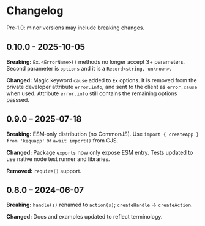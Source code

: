 # Changelog

Pre‑1.0: minor versions may include breaking changes.

## 0.10.0 - 2025-10-05

**Breaking:** `Ex.<ErrorName>()` methods no longer accept 3+ parameters. Second parameter is `options` and it is a `Record<string, unknown>`.

**Changed:** Magic keyword `cause` added to `Ex` options. It is removed from the private developer attribute `error.info`, and sent to the client as `error.cause` when used. Attribute `error.info` still contains the remaining options passsed.

## 0.9.0 – 2025-07-18

**Breaking:** ESM‑only distribution (no CommonJS). Use `import { createApp } from 'kequapp'` or `await import()` from CJS.

**Changed:** Package `exports` now only expose ESM entry. Tests updated to use native node test runner and libraries.

**Removed:** `require()` support.

## 0.8.0 – 2024-06-07

**Breaking:** `handle(s)` renamed to `action(s)`; `createHandle` → `createAction`.

**Changed:** Docs and examples updated to reflect terminology.
